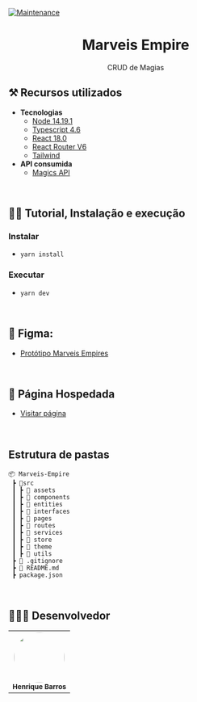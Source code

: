 [![Maintenance](https://img.shields.io/badge/Maintained%3F-yes-green.svg)](https://github.com/henriquebarrosx/)


<h1 align="center">Marveis Empire</h1>
<p align="center">CRUD de Magias</p>

## ⚒️ Recursos utilizados 
- **Tecnologias**
  - [Node 14.19.1](https://nodejs.org/en/)
  - [Typescript 4.6](https://www.typescriptlang.org/)
  - [React 18.0](https://pt-br.reactjs.org/)
  - [React Router V6](https://reactrouter.com/docs/en/v6/getting-started/overview)
  - [Tailwind](https://tailwindcss.com/)
- **API consumida**
  - [Magics API](https://9488e748.us-south.apigw.appdomain.cloud/api/v1​)
  
<br>


## 🏃‍♂️ Tutorial, Instalação e execução
  ### Instalar
  - `yarn install`
  
  ### Executar
  - `yarn dev`

<br>

## 🔮 Figma: 
 - [Protótipo Marveis Empires](https://www.figma.com/file/R5VM6p4s0Rh3NHNQaiTmty/Untitled?node-id=2%3A2)
 

<br>

## 🔗 Página Hospedada
- [Visitar página](https://marveils-empire.vercel.app)

<br>

## Estrutura de pastas

```
📦 Marveis-Empire
 ┣ 📂src
 ┃ ┣ 📂 assets
 ┃ ┣ 📂 components
 ┃ ┣ 📂 entities
 ┃ ┣ 📂 interfaces
 ┃ ┣ 📂 pages
 ┃ ┣ 📂 routes
 ┃ ┣ 📂 services
 ┃ ┣ 📂 store
 ┃ ┣ 📂 theme
 ┃ ┣ 📂 utils
 ┣ 📜 .gitignore
 ┣ 📜 README.md
 ┣ package.json

```
<br>

## 👨🏻‍💻 Desenvolvedor

<table>
  <tr><td align="center"><img style="border-radius: 50%;" src="https://avatars.githubusercontent.com/u/48387142?v=4" width="100px;" alt=""/><br /><sub><b>Henrique Barros</b></sub></a>
  </tr>
</table>